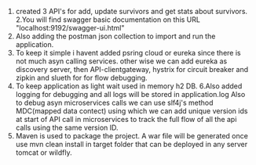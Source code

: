 1. created 3 API's for add, update survivors and get stats about survivors. 
2.You will find swagger basic documentation on this URL "localhost:9192/swagger-ui.html" 
3. Also adding the postman json collection to import and run the application. 
4. To keep it simple i havent added psring cloud or eureka since there is not much asyn calling services. other wise we can add eureka as discovery server, then API-clientgateway, hystrix for circuit breaker and zipkin and slueth for for flow debugging. 
5. To keep application as light wait used in memory h2 DB. 
6.Also added logging for debugging and all logs will be stored in application.log Also to debug asyn microservices calls we can use slf4j's method MDC(mapped data contect) using which we can add unique version ids at start of API call in microservices to track the full flow of all the api calls using the same version ID. 
7. Maven is used to package the project. A war file will be generated once use mvn clean install in target folder that can be deployed in any server tomcat or wildfly.
